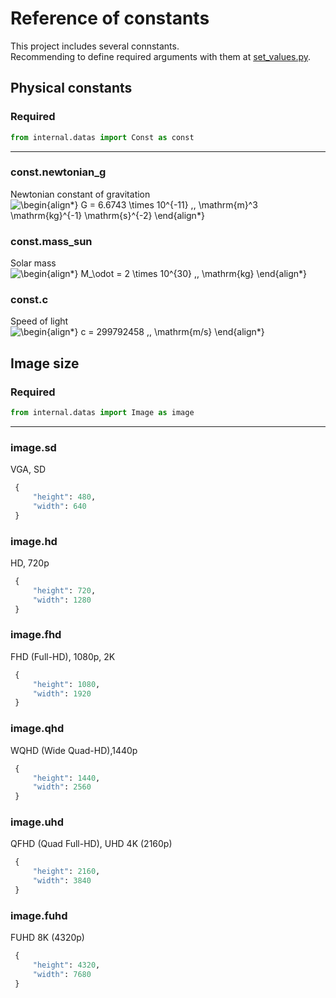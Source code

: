 # Reference of constants

This project includes several connstants.  
Recommending to define required arguments with them at [set_values.py](../set_values.py).  

## Physical constants

### Required

```py
from internal.datas import Const as const
```

---

### const.newtonian_g

 Newtonian constant of gravitation  
![\begin{align*}
G = 6.6743 \times 10^{-11} \,\, \mathrm{m}^3 \mathrm{kg}^{-1} \mathrm{s}^{-2}
\end{align*}](https://render.githubusercontent.com/render/math?math=%5Cdisplaystyle+%5Cbegin%7Balign%2A%7D%0AG+%3D+6.6743+%5Ctimes+10%5E%7B-11%7D+%5C%2C%5C%2C+%5Cmathrm%7Bm%7D%5E3+%5Cmathrm%7Bkg%7D%5E%7B-1%7D+%5Cmathrm%7Bs%7D%5E%7B-2%7D%0A%5Cend%7Balign%2A%7D)

### const.mass_sun

Solar mass  
![\begin{align*}
M_\odot =  2 \times 10^{30} \,\, \mathrm{kg}
\end{align*}](https://render.githubusercontent.com/render/math?math=%5Cdisplaystyle+%5Cbegin%7Balign%2A%7D%0AM_%5Codot+%3D++2+%5Ctimes+10%5E%7B30%7D+%5C%2C%5C%2C+%5Cmathrm%7Bkg%7D%0A%5Cend%7Balign%2A%7D)

### const.c

Speed of light  
![\begin{align*}
c = 299792458 \,\, \mathrm{m/s}
\end{align*}](https://render.githubusercontent.com/render/math?math=%5Cdisplaystyle+%5Cbegin%7Balign%2A%7D%0Ac+%3D+299792458+%5C%2C%5C%2C+%5Cmathrm%7Bm%2Fs%7D%0A%5Cend%7Balign%2A%7D)

## Image size

### Required

```py
from internal.datas import Image as image
```

---

### image.sd

VGA, SD

```py
 {
     "height": 480,
     "width": 640
 }
```

### image.hd

HD, 720p

```py
 {
     "height": 720,
     "width": 1280
 }
```

### image.fhd

FHD (Full-HD), 1080p, 2K

```py
 {
     "height": 1080,
     "width": 1920
 }
```

### image.qhd

WQHD (Wide Quad-HD),1440p

```py
 {
     "height": 1440,
     "width": 2560
 }
```

### image.uhd

QFHD (Quad Full-HD), UHD 4K (2160p)

```py
 {
     "height": 2160,
     "width": 3840
 }
```

### image.fuhd

FUHD 8K (4320p)

```py
 {
     "height": 4320,
     "width": 7680
 }
```
